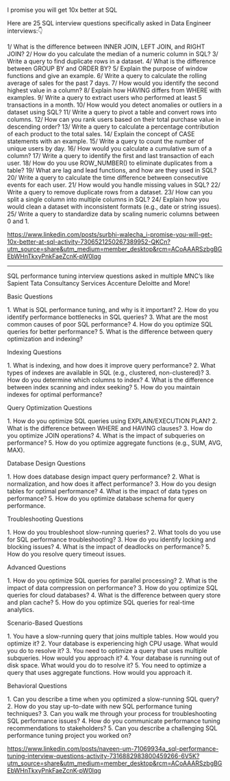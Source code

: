 I promise you will get 10x better at SQL

Here are 25 SQL interview questions specifically asked in Data Engineer interviews:👇

1/ What is the difference between INNER JOIN, LEFT JOIN, and RIGHT JOIN?
2/ How do you calculate the median of a numeric column in SQL?
3/ Write a query to find duplicate rows in a dataset.
4/ What is the difference between GROUP BY and ORDER BY?
5/ Explain the purpose of window functions and give an example.
6/ Write a query to calculate the rolling average of sales for the past 7 days.
7/ How would you identify the second highest value in a column?
8/ Explain how HAVING differs from WHERE with examples.
9/ Write a query to extract users who performed at least 5 transactions in a month.
10/ How would you detect anomalies or outliers in a dataset using SQL?
11/ Write a query to pivot a table and convert rows into columns.
12/ How can you rank users based on their total purchase value in descending order?
13/ Write a query to calculate a percentage contribution of each product to the total sales.
14/ Explain the concept of CASE statements with an example.
15/ Write a query to count the number of unique users by day.
16/ How would you calculate a cumulative sum of a column?
17/ Write a query to identify the first and last transaction of each user.
18/ How do you use ROW_NUMBER() to eliminate duplicates from a table?
19/ What are lag and lead functions, and how are they used in SQL?
20/ Write a query to calculate the time difference between consecutive events for each user.
21/ How would you handle missing values in SQL?
22/ Write a query to remove duplicate rows from a dataset.
23/ How can you split a single column into multiple columns in SQL?
24/ Explain how you would clean a dataset with inconsistent formats (e.g., date or string issues).
25/ Write a query to standardize data by scaling numeric columns between 0 and 1.

https://www.linkedin.com/posts/surbhi-walecha_i-promise-you-will-get-10x-better-at-sql-activity-7306521250267389952-QKCn?utm_source=share&utm_medium=member_desktop&rcm=ACoAAARSzbgBGEbWHnTkxyPnkFaeZcnK-pW0lqg


***********************

SQL performance tuning interview questions asked in multiple MNC’s like Sapient Tata Consultancy Services Accenture Deloitte and More!

Basic Questions


1.⁠ ⁠What is SQL performance tuning, and why is it important?
2.⁠ ⁠How do you identify performance bottlenecks in SQL queries?
3.⁠ ⁠What are the most common causes of poor SQL performance?
4.⁠ ⁠How do you optimize SQL queries for better performance?
5.⁠ ⁠What is the difference between query optimization and indexing?


Indexing Questions


1.⁠ ⁠What is indexing, and how does it improve query performance?
2.⁠ ⁠What types of indexes are available in SQL (e.g., clustered, non-clustered)?
3.⁠ ⁠How do you determine which columns to index?
4.⁠ ⁠What is the difference between index scanning and index seeking?
5.⁠ ⁠How do you maintain indexes for optimal performance?


Query Optimization Questions


1.⁠ ⁠How do you optimize SQL queries using EXPLAIN/EXECUTION PLAN?
2.⁠ ⁠What is the difference between WHERE and HAVING clauses?
3.⁠ ⁠How do you optimize JOIN operations?
4.⁠ ⁠What is the impact of subqueries on performance?
5.⁠ ⁠How do you optimize aggregate functions (e.g., SUM, AVG, MAX).


Database Design Questions


1.⁠ ⁠How does database design impact query performance?
2.⁠ ⁠What is normalization, and how does it affect performance?
3.⁠ ⁠How do you design tables for optimal performance?
4.⁠ ⁠What is the impact of data types on performance?
5.⁠ ⁠How do you optimize database schema for query performance.


Troubleshooting Questions


1.⁠ ⁠How do you troubleshoot slow-running queries?
2.⁠ ⁠What tools do you use for SQL performance troubleshooting?
3.⁠ ⁠How do you identify locking and blocking issues?
4.⁠ ⁠What is the impact of deadlocks on performance?
5.⁠ ⁠How do you resolve query timeout issues.


Advanced Questions


1.⁠ ⁠How do you optimize SQL queries for parallel processing?
2.⁠ ⁠What is the impact of data compression on performance?
3.⁠ ⁠How do you optimize SQL queries for cloud databases?
4.⁠ ⁠What is the difference between query store and plan cache?
5.⁠ ⁠How do you optimize SQL queries for real-time analytics.


Scenario-Based Questions


1.⁠ ⁠You have a slow-running query that joins multiple tables. How would you optimize it?
2.⁠ ⁠Your database is experiencing high CPU usage. What would you do to resolve it?
3.⁠ ⁠You need to optimize a query that uses multiple subqueries. How would you approach it?
4.⁠ ⁠Your database is running out of disk space. What would you do to resolve it?
5.⁠ ⁠You need to optimize a query that uses aggregate functions. How would you approach it.


Behavioral Questions


1.⁠ ⁠Can you describe a time when you optimized a slow-running SQL query?
2.⁠ ⁠How do you stay up-to-date with new SQL performance tuning techniques?
3.⁠ ⁠Can you walk me through your process for troubleshooting SQL performance issues?
4.⁠ ⁠How do you communicate performance tuning recommendations to stakeholders?
5.⁠ ⁠Can you describe a challenging SQL performance tuning project you worked on?

https://www.linkedin.com/posts/naveen-um-71069934a_sql-performance-tuning-interview-questions-activity-7316882983800459266-6V5K?utm_source=share&utm_medium=member_desktop&rcm=ACoAAARSzbgBGEbWHnTkxyPnkFaeZcnK-pW0lqg
